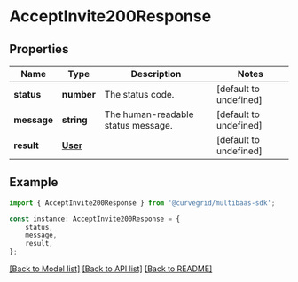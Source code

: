 # AcceptInvite200Response


## Properties

Name | Type | Description | Notes
------------ | ------------- | ------------- | -------------
**status** | **number** | The status code. | [default to undefined]
**message** | **string** | The human-readable status message. | [default to undefined]
**result** | [**User**](User.md) |  | [default to undefined]

## Example

```typescript
import { AcceptInvite200Response } from '@curvegrid/multibaas-sdk';

const instance: AcceptInvite200Response = {
    status,
    message,
    result,
};
```

[[Back to Model list]](../README.md#documentation-for-models) [[Back to API list]](../README.md#documentation-for-api-endpoints) [[Back to README]](../README.md)

